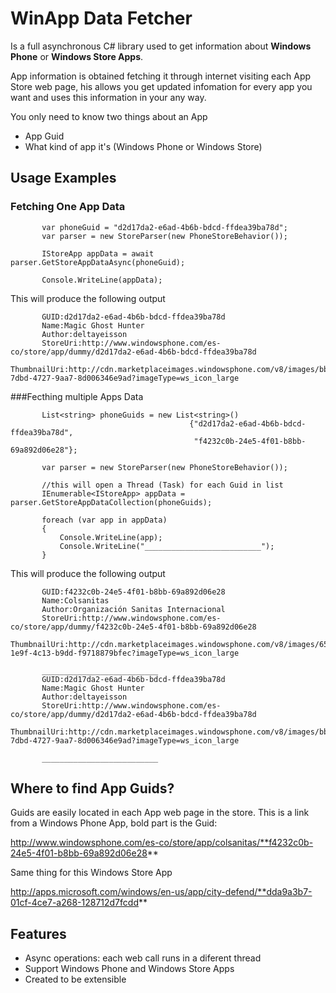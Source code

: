 WinApp Data Fetcher
===================

Is a full asynchronous C# library used to get information about **Windows Phone** or **Windows Store Apps**. 

App information is obtained fetching it through internet visiting each App Store web page, 
his allows you get updated infomation for every app you want and uses this information in your any way.

You only need to know two things about an App

* App Guid 
* What kind of app it's (Windows Phone or Windows Store) 

Usage Examples
--------------

### Fetching One App Data

           var phoneGuid = "d2d17da2-e6ad-4b6b-bdcd-ffdea39ba78d";
           var parser = new StoreParser(new PhoneStoreBehavior());
                      
           IStoreApp appData = await parser.GetStoreAppDataAsync(phoneGuid);
           
           Console.WriteLine(appData);

This will produce the following output

           GUID:d2d17da2-e6ad-4b6b-bdcd-ffdea39ba78d
           Name:Magic Ghost Hunter
           Author:deltayeisson
           StoreUri:http://www.windowsphone.com/es-co/store/app/dummy/d2d17da2-e6ad-4b6b-bdcd-ffdea39ba78d
           ThumbnailUri:http://cdn.marketplaceimages.windowsphone.com/v8/images/bbb6a2d3-7dbd-4727-9aa7-8d006346e9ad?imageType=ws_icon_large

###Fecthing multiple Apps Data

           List<string> phoneGuids = new List<string>() 
                                            {"d2d17da2-e6ad-4b6b-bdcd-ffdea39ba78d",
                                             "f4232c0b-24e5-4f01-b8bb-69a892d06e28"};
           
           var parser = new StoreParser(new PhoneStoreBehavior());
           
           //this will open a Thread (Task) for each Guid in list
           IEnumerable<IStoreApp> appData = parser.GetStoreAppDataCollection(phoneGuids);
           
           foreach (var app in appData)
           {
               Console.WriteLine(app);
               Console.WriteLine("__________________________");               
           }

This will produce the following output

           GUID:f4232c0b-24e5-4f01-b8bb-69a892d06e28
           Name:Colsanitas
           Author:Organización Sanitas Internacional
           StoreUri:http://www.windowsphone.com/es-co/store/app/dummy/f4232c0b-24e5-4f01-b8bb-69a892d06e28
           ThumbnailUri:http://cdn.marketplaceimages.windowsphone.com/v8/images/653f8a8a-1e9f-4c13-b9dd-f9718879bfec?imageType=ws_icon_large
           
           __________________________
           GUID:d2d17da2-e6ad-4b6b-bdcd-ffdea39ba78d
           Name:Magic Ghost Hunter
           Author:deltayeisson
           StoreUri:http://www.windowsphone.com/es-co/store/app/dummy/d2d17da2-e6ad-4b6b-bdcd-ffdea39ba78d
           ThumbnailUri:http://cdn.marketplaceimages.windowsphone.com/v8/images/bbb6a2d3-7dbd-4727-9aa7-8d006346e9ad?imageType=ws_icon_large
           
           __________________________


Where to find App Guids?
------------------------

Guids are easily located in each App web page in the store. This is a link from a Windows Phone App, bold part is the Guid:

http://www.windowsphone.com/es-co/store/app/colsanitas/**f4232c0b-24e5-4f01-b8bb-69a892d06e28**

Same thing for this Windows Store App

http://apps.microsoft.com/windows/en-us/app/city-defend/**dda9a3b7-01cf-4ce7-a268-128712d7fcdd**

Features
--------
* Async operations: each web call runs in a diferent thread
* Support Windows Phone and Windows Store Apps
* Created to be extensible
